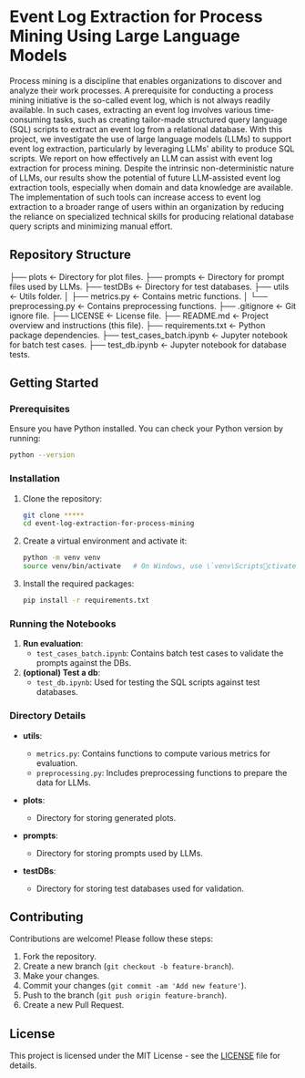 
# Event Log Extraction for Process Mining Using Large Language Models

Process mining is a discipline that enables organizations to discover and analyze their work processes. A prerequisite for conducting a process mining initiative is the so-called event log, which is not always readily available. In such cases, extracting an event log involves various time-consuming tasks, such as creating tailor-made structured query language (SQL) scripts to extract an event log from a relational database. With this project, we investigate the use of large language models (LLMs) to support event log extraction, particularly by leveraging LLMs' ability to produce SQL scripts. We report on how effectively an LLM can assist with event log extraction for process mining. Despite the intrinsic non-deterministic nature of LLMs, our results show the potential of future LLM-assisted event log extraction tools, especially when domain and data knowledge are available. The implementation of such tools can increase access to event log extraction to a broader range of users within an organization by reducing the reliance on specialized technical skills for producing relational database query scripts and minimizing manual effort.

## Repository Structure
├── plots                                      <- Directory for plot files.
├── prompts                                    <- Directory for prompt files used by LLMs.
├── testDBs                                    <- Directory for test databases.
├── utils                                      <- Utils folder.
│   ├── metrics.py                             <- Contains metric functions.
│   └── preprocessing.py                       <- Contains preprocessing functions.
├── .gitignore                                 <- Git ignore file.
├── LICENSE                                    <- License file.
├── README.md                                  <- Project overview and instructions (this file).
├── requirements.txt                           <- Python package dependencies.
├── test_cases_batch.ipynb                     <- Jupyter notebook for batch test cases.
├── test_db.ipynb                              <- Jupyter notebook for database tests.


## Getting Started

### Prerequisites

Ensure you have Python installed. You can check your Python version by running:
```bash
python --version
```

### Installation

1. Clone the repository:
   ```bash
   git clone *****
   cd event-log-extraction-for-process-mining
   ```

2. Create a virtual environment and activate it:
   ```bash
   python -m venv venv
   source venv/bin/activate   # On Windows, use \`venv\Scriptsctivate\`
   ```

3. Install the required packages:
   ```bash
   pip install -r requirements.txt
   ```

### Running the Notebooks

1. **Run evaluation**:
   - `test_cases_batch.ipynb`:
     Contains batch test cases to validate the prompts against the DBs.
2. **(optional) Test a db**:
   - `test_db.ipynb`:
     Used for testing the SQL scripts against test databases.
   
### Directory Details

- **utils**:
  - `metrics.py`: Contains functions to compute various metrics for evaluation.
  - `preprocessing.py`: Includes preprocessing functions to prepare the data for LLMs.

- **plots**:
  - Directory for storing generated plots.

- **prompts**:
  - Directory for storing prompts used by LLMs.

- **testDBs**:
  - Directory for storing test databases used for validation.

## Contributing

Contributions are welcome! Please follow these steps:

1. Fork the repository.
2. Create a new branch (`git checkout -b feature-branch`).
3. Make your changes.
4. Commit your changes (`git commit -am 'Add new feature'`).
5. Push to the branch (`git push origin feature-branch`).
6. Create a new Pull Request.

## License

This project is licensed under the MIT License - see the [LICENSE](LICENSE) file for details.

